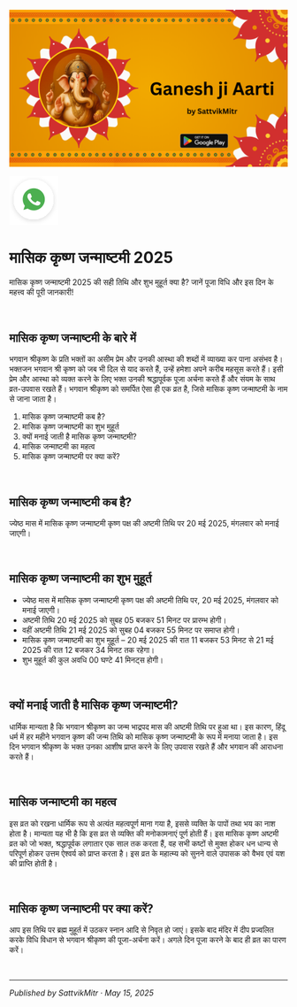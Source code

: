 <!-- Banner SVG -->
![Banner](https://raw.githubusercontent.com/anandwana001/content-repo/refs/heads/main/aarti/ganesh/ganesh_ji_aarti_banner.png)

<!-- Share & WhatsApp icons as SVG -->
<a href="https://api.whatsapp.com/send?text=Check%20out%20this%20article%20in%20the%20Hanuman%20Chalisa%20app%3A%20https%3A%2F%2Fwww.sattvikmitr.com%2Farticles%3FcontentUrl%3Dhttps%253A%252F%252Fraw.githubusercontent.com%252Fanandwana001%252Fcontent-repo%252Frefs%252Fheads%252Fmain%252Faarti%252Fganesh%252Fganesh_aarti_english.md%26title%3DGanesh%2520Aarti">
  <img src="https://raw.githubusercontent.com/anandwana001/content-repo/refs/heads/main/assets/ic_wtsapp_share_rounded.svg" alt="WhatsApp"/>
</a>

<br>

# मासिक कृष्ण जन्माष्टमी 2025
मासिक कृष्ण जन्माष्टमी 2025 की सही तिथि और शुभ मुहूर्त क्या है? जानें पूजा विधि और इस दिन के महत्त्व की पूरी जानकारी!

<br>

## मासिक कृष्ण जन्माष्टमी के बारे में
भगवान श्रीकृष्ण के प्रति भक्तों का असीम प्रेम और उनकी आस्था की शब्दों में व्याख्या कर पाना असंभव है। भक्तजन भगवान श्री कृष्ण को जब भी दिल से याद करते हैं, उन्हें हमेशा अपने करीब महसूस करते हैं। इसी प्रेम और आस्था को व्यक्त करने के लिए भक्त उनकी श्रद्धापूर्वक पूजा अर्चना करते हैं और संयम के साथ व्रत-उपवास रखते हैं। भगवान श्रीकृष्ण को समर्पित ऐसा ही एक व्रत है, जिसे मासिक कृष्ण जन्माष्टमी के नाम से जाना जाता है।

1. मासिक कृष्ण जन्माष्टमी कब है?
2. मासिक कृष्ण जन्माष्टमी का शुभ मुहूर्त
3. क्यों मनाई जाती है मासिक कृष्ण जन्माष्टमी?
4. मासिक जन्माष्टमी का महत्व
5. मासिक कृष्ण जन्माष्टमी पर क्या करें?

<br>

## मासिक कृष्ण जन्माष्टमी कब है?
ज्येष्ठ मास में मासिक कृष्ण जन्माष्टमी कृष्ण पक्ष की अष्टमी तिथि पर 20 मई 2025, मंगलवार को मनाई जाएगी।

<br>

## मासिक कृष्ण जन्माष्टमी का शुभ मुहूर्त
- ज्येष्ठ मास में मासिक कृष्ण जन्माष्टमी कृष्ण पक्ष की अष्टमी तिथि पर, 20 मई 2025, मंगलवार को मनाई जाएगी।
- अष्टमी तिथि 20 मई 2025 को सुबह 05 बजकर 51 मिनट पर प्रारम्भ होगी।
- वहीं अष्टमी तिथि 21 मई 2025 को सुबह 04 बजकर 55 मिनट पर समाप्त होगी।
- मासिक कृष्ण जन्माष्टमी का शुभ मुहूर्त – 20 मई 2025 की रात 11 बजकर 53 मिनट से 21 मई 2025 की रात 12 बजकर 34 मिनट तक रहेगा।
- शुभ मुहूर्त की कुल अवधि 00 घण्टे 41 मिनट्स होगी।

<br>

## क्यों मनाई जाती है मासिक कृष्ण जन्माष्टमी?
धार्मिक मान्यता है कि भगवान श्रीकृष्ण का जन्म भाद्रपद मास की अष्टमी तिथि पर हुआ था। इस कारण, हिंदू धर्म में हर महीने भगवान कृष्ण की जन्म तिथि को मासिक कृष्ण जन्माष्टमी के रूप में मनाया जाता है। इस दिन भगवान श्रीकृष्ण के भक्त उनका आशीष प्राप्त करने के लिए उपवास रखते हैं और भगवान की आराधना करते हैं।

<br>

## मासिक जन्माष्टमी का महत्व
इस व्रत को रखना धार्मिक रूप से अत्यंत महत्वपूर्ण माना गया है, इससे व्यक्ति के पापों तथा भय का नाश होता है। मान्यता यह भी है कि इस व्रत से व्यक्ति की मनोकामनाएं पूर्ण होती हैं। इस मासिक कृष्ण अष्टमी व्रत को जो भक्त, श्रद्धापूर्वक लगातार एक साल तक करता हैं, वह सभी कष्टों से मुक्त होकर धन धान्य से परिपूर्ण होकर उत्तम ऐश्वर्य को प्राप्त करता है। इस व्रत के महात्म्य को सुनने वाले उपासक को वैभव एवं यश की प्राप्ति होती है।

<br>

## मासिक कृष्ण जन्माष्टमी पर क्या करें?
आप इस तिथि पर ब्रह्म मुहूर्त में उठकर स्नान आदि से निवृत हो जाएं। इसके बाद मंदिर में दीप प्रज्वलित करके विधि विधान से भगवान श्रीकृष्ण की पूजा-अर्चना करें। अगले दिन पूजा करने के बाद ही व्रत का पारण करें।



<br>

---

*Published by SattvikMitr · May 15, 2025*
